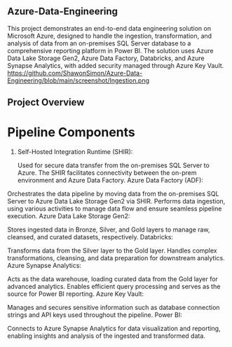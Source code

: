 ## Azure-Data-Engineering
This project demonstrates an end-to-end data engineering solution on Microsoft Azure, designed to handle the ingestion, transformation, and analysis of data from an on-premises SQL Server database to a comprehensive reporting platform in Power BI. The solution uses Azure Data Lake Storage Gen2, Azure Data Factory, Databricks, and Azure Synapse Analytics, with added security managed through Azure Key Vault.
https://github.com/ShawonSimon/Azure-Data-Engineering/blob/main/screenshot/Ingestion.png
## Project Overview
# Pipeline Components
1. Self-Hosted Integration Runtime (SHIR):

    Used for secure data transfer from the on-premises SQL Server to Azure. The SHIR facilitates connectivity between the on-prem environment and Azure Data Factory.
Azure Data Factory (ADF):

Orchestrates the data pipeline by moving data from the on-premises SQL Server to Azure Data Lake Storage Gen2 via SHIR.
Performs data ingestion, using various activities to manage data flow and ensure seamless pipeline execution.
Azure Data Lake Storage Gen2:

Stores ingested data in Bronze, Silver, and Gold layers to manage raw, cleansed, and curated datasets, respectively.
Databricks:

Transforms data from the Silver layer to the Gold layer.
Handles complex transformations, cleansing, and data preparation for downstream analytics.
Azure Synapse Analytics:

Acts as the data warehouse, loading curated data from the Gold layer for advanced analytics.
Enables efficient query processing and serves as the source for Power BI reporting.
Azure Key Vault:

Manages and secures sensitive information such as database connection strings and API keys used throughout the pipeline.
Power BI:

Connects to Azure Synapse Analytics for data visualization and reporting, enabling insights and analysis of the ingested and transformed data.
